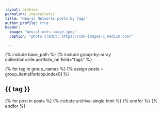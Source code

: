 ```yaml
---
layout: archive
permalink: /neuralnets/
title: "Neural Networks posts by tags"
author_profile: true
header:
  image: "neural-nets-image.jpeg"
  caption: "photo credit: https://cdn-images-1.medium.com/"

---
```


{% include base_path %}
{% include group-by-array collection=site.portfolio_nn field="tags" %}

{% for tag in group_names %}
  {% assign posts = group_items[forloop.index0] %}
  <h2 id="{{ tag | slugify }}" class="archive__subtitle">{{ tag }}</h2>
  {% for post in posts %}
    {% include archive-single.html %}
  {% endfor %}
{% endfor %}